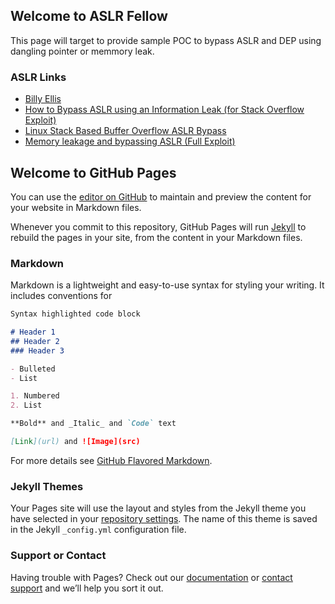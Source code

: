 ## Welcome to ASLR Fellow

This page will target to provide sample POC to bypass ASLR and DEP using dangling pointer or memmory leak.

### ASLR Links

- [Billy Ellis](https://www.youtube.com/channel/UCk2sx_3FUkKvDGlIhdUQa8A)
- [How to Bypass ASLR using an Information Leak (for Stack Overflow Exploit)](https://www.youtube.com/watch?v=Pht6y4p63SE)
- [Linux Stack Based Buffer Overflow ASLR Bypass](https://www.youtube.com/watch?v=GddYLYlaclY)
- [Memory leakage and bypassing ASLR (Full Exploit)](https://cyrussh.com/?p=239)

## Welcome to GitHub Pages

You can use the [editor on GitHub](https://github.com/aslrfellow/aslrfellow.github.io/edit/master/README.md) to maintain and preview the content for your website in Markdown files.

Whenever you commit to this repository, GitHub Pages will run [Jekyll](https://jekyllrb.com/) to rebuild the pages in your site, from the content in your Markdown files.

### Markdown

Markdown is a lightweight and easy-to-use syntax for styling your writing. It includes conventions for

```markdown
Syntax highlighted code block

# Header 1
## Header 2
### Header 3

- Bulleted
- List

1. Numbered
2. List

**Bold** and _Italic_ and `Code` text

[Link](url) and ![Image](src)
```

For more details see [GitHub Flavored Markdown](https://guides.github.com/features/mastering-markdown/).

### Jekyll Themes

Your Pages site will use the layout and styles from the Jekyll theme you have selected in your [repository settings](https://github.com/aslrfellow/aslrfellow.github.io/settings). The name of this theme is saved in the Jekyll `_config.yml` configuration file.

### Support or Contact

Having trouble with Pages? Check out our [documentation](https://help.github.com/categories/github-pages-basics/) or [contact support](https://github.com/contact) and we’ll help you sort it out.
